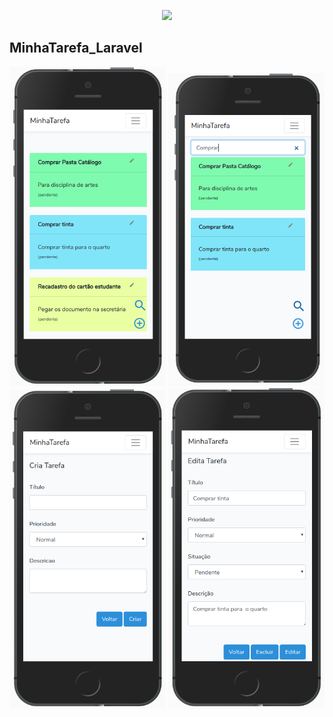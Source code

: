 <p align="center"><img src="https://res.cloudinary.com/dtfbvvkyp/image/upload/v1566331377/laravel-logolockup-cmyk-red.svg" width="400"></p>

##  MinhaTarefa_Laravel

<p align="center">
<img src="https://github.com/jacksonwillian/minhatarefa_laravel/blob/master/imagem/img1.png" alt="Imagem Exemplo 1" width="250">
<img src="https://github.com/jacksonwillian/minhatarefa_laravel/blob/master/imagem/img2.png" alt="Imagem Exemplo 2" width="250">
  <br>
  <img src="https://github.com/jacksonwillian/minhatarefa_laravel/blob/master/imagem/img3.png" alt="Imagem Exemplo 3" width="250">
  <img src="https://github.com/jacksonwillian/minhatarefa_laravel/blob/master/imagem/img4.png" alt="Imagem Exemplo 4" width="250">
</p>

